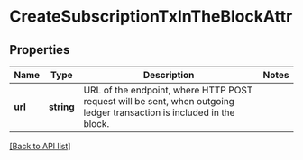 # CreateSubscriptionTxInTheBlockAttr

## Properties

Name | Type | Description | Notes
------------ | ------------- | ------------- | -------------
**url** | **string** | URL of the endpoint, where HTTP POST request will be sent, when outgoing ledger transaction is included in the block. |

[[Back to API list]](../../README.md#api-endpoints)
